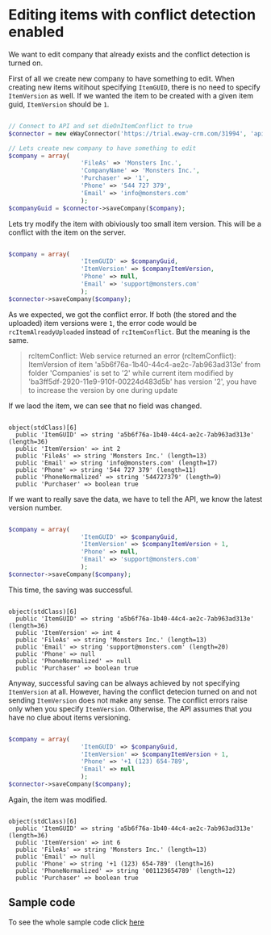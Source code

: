 
# Editing items with conflict detection enabled

We want to edit company that already exists and the conflict detection is turned on.

First of all we create new company to have something to edit. When creating new items witihout specifying `ItemGUID`, there is no need to specify `ItemVersion` as well. If we wanted the item to be created with a given item guid, `ItemVersion` should be `1`.
```php

// Connect to API and set dieOnItemConflict to true
$connector = new eWayConnector('https://trial.eway-crm.com/31994', 'api', 'ApiTrial@eWay-CRM', false, true);

// Lets create new company to have something to edit
$company = array(
                    'FileAs' => 'Monsters Inc.', 
                    'CompanyName' => 'Monsters Inc.',
                    'Purchaser' => '1',
                    'Phone' => '544 727 379',
                    'Email' => 'info@monsters.com'
                    );
$companyGuid = $connector->saveCompany($company);

```

Lets try modify the item with obiviously too small item version. This will be a conflict with the item on the server.
```php

$company = array(
                    'ItemGUID' => $companyGuid,
                    'ItemVersion' => $companyItemVersion,
                    'Phone' => null,
                    'Email' => 'support@monsters.com'
                    );
$connector->saveCompany($company);

```
As we expected, we got the conflict error. If both (the stored and the uploaded) item versions were `1`, the error code would be `rcItemAlreadyUploaded` instead of `rcItemConflict`. But the meaning is the same.

> rcItemConflict: Web service returned an error (rcItemConflict): ItemVersion of item 'a5b6f76a-1b40-44c4-ae2c-7ab963ad313e' from folder 'Companies' is set to '2' while current item modified by 'ba3ff5df-2920-11e9-910f-00224d483d5b' has version '2', you have to increase the version by one during update

If we laod the item, we can see that no field was changed.
```console

object(stdClass)[6]
  public 'ItemGUID' => string 'a5b6f76a-1b40-44c4-ae2c-7ab963ad313e' (length=36)
  public 'ItemVersion' => int 2
  public 'FileAs' => string 'Monsters Inc.' (length=13)
  public 'Email' => string 'info@monsters.com' (length=17)
  public 'Phone' => string '544 727 379' (length=11)
  public 'PhoneNormalized' => string '544727379' (length=9)
  public 'Purchaser' => boolean true

```

If we want to really save the data, we have to tell the API, we know the latest version number.
```php

$company = array(
                    'ItemGUID' => $companyGuid,
                    'ItemVersion' => $companyItemVersion + 1,
                    'Phone' => null,
                    'Email' => 'support@monsters.com'
                    );
$connector->saveCompany($company);

```

This time, the saving was successful.
```console

object(stdClass)[6]
  public 'ItemGUID' => string 'a5b6f76a-1b40-44c4-ae2c-7ab963ad313e' (length=36)
  public 'ItemVersion' => int 4
  public 'FileAs' => string 'Monsters Inc.' (length=13)
  public 'Email' => string 'support@monsters.com' (length=20)
  public 'Phone' => null
  public 'PhoneNormalized' => null
  public 'Purchaser' => boolean true

```

Anyway, successful saving can be always achieved by not specifying `ItemVersion` at all. However, having the conflict detecion turned on and not sending `ItemVersion` does not make any sense. The conflict errors raise only when you specify `ItemVersion`. Otherwise, the API assumes that you have no clue about items versioning.
```php

$company = array(
                    'ItemGUID' => $companyGuid,
                    'ItemVersion' => $companyItemVersion + 1,
                    'Phone' => '+1 (123) 654-789',
                    'Email' => null
                    );
$connector->saveCompany($company);

```

Again, the item was modified.
```console

object(stdClass)[6]
  public 'ItemGUID' => string 'a5b6f76a-1b40-44c4-ae2c-7ab963ad313e' (length=36)
  public 'ItemVersion' => int 6
  public 'FileAs' => string 'Monsters Inc.' (length=13)
  public 'Email' => null
  public 'Phone' => string '+1 (123) 654-789' (length=16)
  public 'PhoneNormalized' => string '001123654789' (length=12)
  public 'Purchaser' => boolean true

```

## Sample code
To see the whole sample code click [here](sample_code.php)
